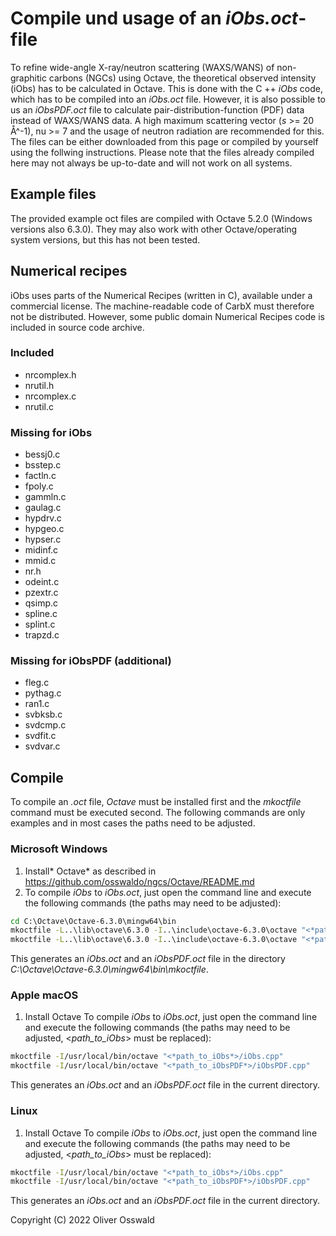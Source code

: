 # Compile und usage of an *iObs.oct*-file
To refine wide-angle X-ray/neutron scattering (WAXS/WANS) of non-graphitic carbons (NGCs) using Octave, the theoretical observed intensity (iObs) has to be calculated in Octave. This is done with the C ++ *iObs* code, which has to be compiled into an *iObs.oct* file.
However, it is also possible to us an *iObsPDF.oct* file to calculate pair-distribution-function (PDF) data instead of WAXS/WANS data. A high maximum scattering vector (*s* >= 20 Å^-1), nu >= 7 and the usage of neutron radiation are recommended for this.
The files can be either downloaded from this page or compiled by yourself using the follwing instructions.
Please note that the files already compiled here may not always be up-to-date and will not work on all systems.

## Example files
The provided example oct files are compiled with Octave 5.2.0 (Windows versions also 6.3.0). They may also work with other Octave/operating system versions, but this has not been tested.

## Numerical recipes
iObs uses parts of the Numerical Recipes (written in C), available under a commercial license. The machine-readable code of CarbX must therefore not be distributed. However, some public domain Numerical Recipes code is included in source code archive.

### Included
* nrcomplex.h
* nrutil.h
* nrcomplex.c
* nrutil.c

### Missing for iObs
* bessj0.c
* bsstep.c
* factln.c
* fpoly.c
* gammln.c
* gaulag.c
* hypdrv.c
* hypgeo.c
* hypser.c
* midinf.c
* mmid.c
* nr.h
* odeint.c
* pzextr.c
* qsimp.c
* spline.c
* splint.c
* trapzd.c

### Missing for iObsPDF (additional)
* fleg.c
* pythag.c
* ran1.c
* svbksb.c
* svdcmp.c
* svdfit.c
* svdvar.c

## Compile
To compile an *.oct* file, *Octave* must be installed first and the *mkoctfile* command must be executed second. The following commands are only examples and in most cases the paths need to be adjusted.

### Microsoft Windows
1. Install* Octave* as described in https://github.com/osswaldo/ngcs/Octave/README.md
2. To compile *iObs* to *iObs.oct*, just open the command line and execute the following commands (the paths may need to be adjusted):
```cmd
cd C:\Octave\Octave-6.3.0\mingw64\bin
mkoctfile -L..\lib\octave\6.3.0 -I..\include\octave-6.3.0\octave "<*path_to_iObs*>\iObs.cpp"
mkoctfile -L..\lib\octave\6.3.0 -I..\include\octave-6.3.0\octave "<*path_to_iObsPDF*>\iObsPDF.cpp"
```
This generates an *iObs.oct* and an *iObsPDF.oct* file in the directory *C:\Octave\Octave-6.3.0\mingw64\bin\mkoctfile*.

### Apple macOS
1. Install Octave
To compile *iObs* to *iObs.oct*, just open the command line and execute the following commands (the paths may need to be adjusted, <*path_to_iObs*> must be replaced):
```bash
mkoctfile -I/usr/local/bin/octave "<*path_to_iObs*>/iObs.cpp"
mkoctfile -I/usr/local/bin/octave "<*path_to_iObsPDF*>/iObsPDF.cpp"
```
This generates an *iObs.oct* and an *iObsPDF.oct* file in the current directory.

### Linux
1. Install Octave
To compile *iObs* to *iObs.oct*, just open the command line and execute the following commands (the paths may need to be adjusted, <*path_to_iObs*> must be replaced):
```bash
mkoctfile -I/usr/local/bin/octave "<*path_to_iObs*>/iObs.cpp"
mkoctfile -I/usr/local/bin/octave "<*path_to_iObsPDF*>/iObsPDF.cpp"
```
This generates an *iObs.oct* and an *iObsPDF.oct* file in the current directory.

Copyright (C) 2022 Oliver Osswald